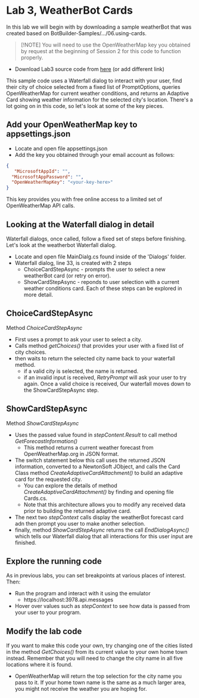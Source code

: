 # Lab 3, WeatherBot Cards
In this lab we will begin with by downloading a sample weatherBot that was created based on BotBuilder-Samples/.../06.using-cards.

> [!NOTE] You will need to use the OpenWeatherMap key you obtained by request at the beginning of Session 2 for this code to function properly.

* Download Lab3 source code from [here](../../Code/Lab3%20Cards%20MVC)   (or add different link)

This sample code uses a Waterfall dialog to interact with your user, find their city of choice selected from a fixed list of PromptOptions, queries OpenWeatherMap for current weather conditions, and returns an Adaptive Card showing weather information for the selected city's location. There's a lot going on in this code, so let's look at some of the key pieces.

## Add your OpenWeatherMap key to appsettings.json
* Locate and open file appsettings.json
* Add the key you obtained through your email account as follows:

```json
{
   "MicrosoftAppId": "",
  "MicrosoftAppPassword": "",
  "OpenWeatherMapKey": "<your-key-here>"
}
```
This key provides you with free online access to a limited set of OpenWeatherMap API calls.

## Looking at the Waterfall dialog in detail
Waterfall dialogs, once called, follow a fixed set of steps before finishing. 
Let's look at the weatherbot Waterfall dialog.
* Locate and open file MainDialg.cs found inside of the 'Dialogs' folder.
* Waterfall dialog, line 33, is created with 2 steps
  - ChoiceCardStepAsync - prompts the user to select a new weatherBot card (or retry on error).
  - ShowCardStepAsync - reponds to user selection with a current weather conditions card.
Each of these steps can be explored in more detail.

## ChoiceCardStepAsync
Method _ChoiceCardStepAsync_ 
* First uses a prompt to ask your user to select a city. 
* Calls method _getChoices()_ that provides your user with a fixed list of city choices.
* then waits to return the selected city name back to your waterfall method.
  - if a valid city is selected, the name is returned.
  - if an invalid input is received, _RetryPrompt_ will ask your user to try again.
 Once a valid choice is received, Our waterfall moves down to the ShowCardStepAsync step.
 
 ## ShowCardStepAsync
 Method _ShowCardStepAsync_
* Uses the passed value found in _stepContent.Result_ to call method _GetForecastInformation()_
  - This method returns a current weather forecast from OpenWeatherMap.org in JSON format.
* The switch statement below this call uses the returned JSON information, converted to a  NewtonSoft JObject, and calls the Card Class method _CreateAdaptiveCardAttachment()_ to build an adaptive card for the requested city.
  - You can explore the details of method _CreateAdaptiveCardAttachment()_ by finding and opening file Cards.cs.
  - Note that this architecture allows you to modify any received data prior to building the returned adaptive card.
* The next two _stepContext_ calls display the weatherBot forecast card adn then prompt you user to make another selection.
* finally, method _ShowCardStepAsync_ returns the call _EndDialogAsync()_ which tells our Waterfall dialog that all interactions for this user input are finished.

## Explore the running code
As in previous labs, you can set breakpoints at various places of interest. Then:
* Run the program and interact with it using the emulator
  - https://localhost:3978.api.messages 
* Hover over values such as _stepContext_ to see how data is passed from your user to your program.

## Modify the lab code
If you want to make this code your own, try changing one of the cities listed in the method _GetChoices()_ from its current value to your own home town instead. Remember that you will need to change the city name in all five locations where it is found.
* OpenWeatherMap will return the top selection for the city name you pass to it. If your home town name is the same as a much larger area, you might not receive the weather you are hoping for.


  
